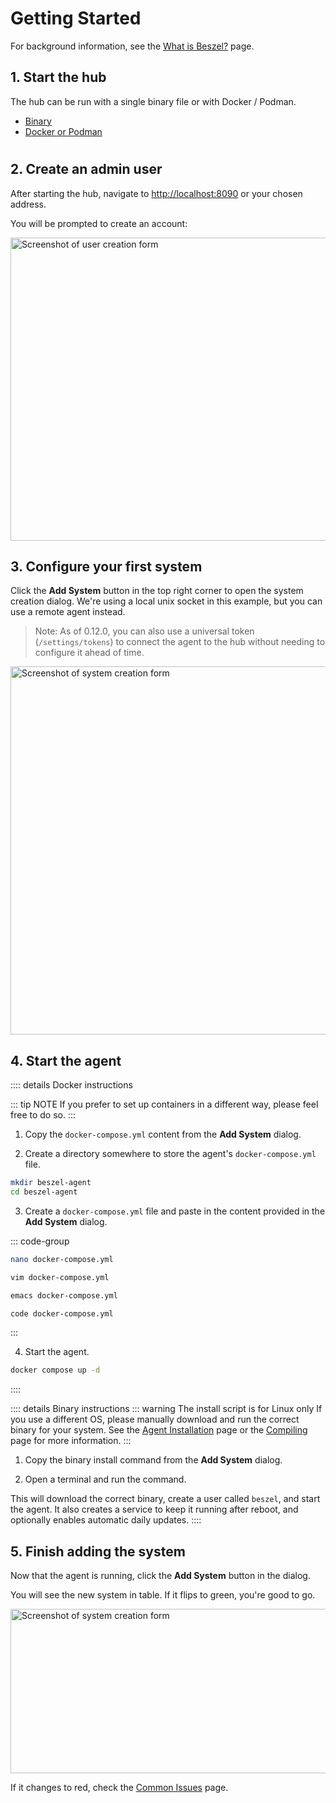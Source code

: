 # Getting Started

For background information, see the [What is Beszel?](./what-is-beszel.md) page.

## 1. Start the hub

The hub can be run with a single binary file or with Docker / Podman.

- [Binary](./hub-installation#binary)
- [Docker or Podman](./hub-installation#docker-or-podman)

<div style="height: 1px; margin: -5px 0 0"></div>

<!-- @include: ./parts/hub-docker-instructions.md -->

## 2. Create an admin user

After starting the hub, navigate to <http://localhost:8090> or your chosen address.

You will be prompted to create an account:

<a href="/image/admin-creation.png" target="_blank">
  <img src="/image/admin-creation.png" height="485" width="671" alt="Screenshot of user creation form" />
</a>

## 3. Configure your first system

Click the **Add System** button in the top right corner to open the system creation dialog. We're using a local unix socket in this example, but you can use a remote agent instead.

> Note: As of 0.12.0, you can also use a universal token (`/settings/tokens`) to connect the agent to the hub without needing to configure it ahead of time.

<a href="/image/add-system-socket-2.png" target="_blank">
  <img src="/image/add-system-socket-2.png" height="589" width="896" alt="Screenshot of system creation form" />
</a>

## 4. Start the agent

:::: details Docker instructions

::: tip NOTE
If you prefer to set up containers in a different way, please feel free to do so.
:::

1. Copy the `docker-compose.yml` content from the **Add System** dialog.

2. Create a directory somewhere to store the agent's `docker-compose.yml` file.

```bash
mkdir beszel-agent
cd beszel-agent
```

3. Create a `docker-compose.yml` file and paste in the content provided in the **Add System** dialog.

::: code-group

```bash [nano]
nano docker-compose.yml
```

```bash [vim]
vim docker-compose.yml
```

```bash [emacs]
emacs docker-compose.yml
```

```bash [vscode]
code docker-compose.yml
```

:::

4. Start the agent.

```bash
docker compose up -d
```

::::

:::: details Binary instructions
::: warning The install script is for Linux only
If you use a different OS, please manually download and run the correct binary for your system. See the [Agent Installation](./agent-installation.md#binary) page or the [Compiling](./compiling.md) page for more information.
:::

1. Copy the binary install command from the **Add System** dialog.

2. Open a terminal and run the command.

This will download the correct binary, create a user called `beszel`, and start the agent. It also creates a service to keep it running after reboot, and optionally enables automatic daily updates.
::::

## 5. Finish adding the system

Now that the agent is running, click the **Add System** button in the dialog.

You will see the new system in table. If it flips to green, you're good to go.

<a href="/image/new-system.png" target="_blank">
  <img src="/image/new-system.png" height="263" width="1418" alt="Screenshot of system creation form" />
</a>

If it changes to red, check the [Common Issues](./common-issues.md) page.
